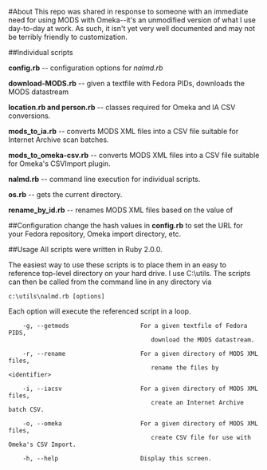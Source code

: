 #About
This repo was shared in response to someone with an immediate need for using MODS with Omeka--it's an unmodified version of what I use day-to-day at work. As such, it isn't yet very well documented and may not be terribly friendly to customization. 

##Individual scripts

**config.rb** -- configuration options for _nalmd.rb_

**download-MODS.rb** -- given a textfile with Fedora PIDs, downloads the MODS datastream

**location.rb and person.rb** -- classes required for Omeka and IA CSV conversions.

**mods_to_ia.rb** -- converts MODS XML files into a CSV file suitable for Internet Archive scan batches.

**mods_to_omeka-csv.rb** -- converts MODS XML files into a CSV file suitable for Omeka's CSVImport plugin.

**nalmd.rb** -- command line execution for individual scripts.

**os.rb** -- gets the current directory.

**rename_by_id.rb** -- renames MODS XML files based on the value of <identifier>

##Configuration
change the hash values in **config.rb** to set the URL for your Fedora repository, Omeka import directory, etc.

##Usage
All scripts were written in Ruby 2.0.0.

The easiest way to use these scripts is to place them in an easy to reference top-level directory on your hard drive. I use C:\utils. The scripts can then be called from the command line in any directory via 

```
c:\utils\nalmd.rb [options]
```

Each option will execute the referenced script in a loop. 

```
    -g, --getmods                    For a given textfile of Fedora PIDS,
                                        download the MODS datastream.

    -r, --rename                     For a given directory of MODS XML files,
                                        rename the files by <identifier>

    -i, --iacsv                      For a given directory of MODS XML files,
                                        create an Internet Archive batch CSV.

    -o, --omeka                      For a given directory of MODS XML files,
                                        create CSV file for use with Omeka's CSV Import.

    -h, --help                       Display this screen.
```

